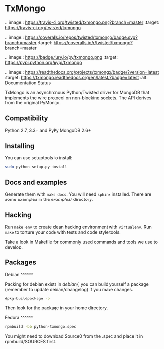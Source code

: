 TxMongo
=======
.. image:: https://travis-ci.org/twisted/txmongo.png?branch=master
    :target: https://travis-ci.org/twisted/txmongo

.. image:: https://coveralls.io/repos/twisted/txmongo/badge.svg?branch=master
    :target: https://coveralls.io/r/twisted/txmongo?branch=master

.. image:: https://badge.fury.io/py/txmongo.png
    :target: https://pypi.python.org/pypi/txmongo

.. image:: https://readthedocs.org/projects/txmongo/badge/?version=latest
    :target: https://txmongo.readthedocs.org/en/latest/?badge=latest
    :alt: Documentation Status


TxMongo is an asynchronous Python/Twisted driver for MongoDB that implements the wire
protocol on non-blocking sockets. The API derives from the original PyMongo.

Compatibility
-------------
Python 2.7, 3.3+ and PyPy
MongoDB 2.6+

Installing
----------

You can use setuptools to install:

```sh
sudo python setup.py install
```

Docs and examples
-----------------

Generate them with `make docs`. You will need `sphinx` installed.
There are some examples in the *examples/* directory.

Hacking
-------

Run `make env` to create clean hacking environment with `virtualenv`.
Run `make` to torture your code with tests and code style tools.

Take a look in Makefile for commonly used commands and tools we use to develop.

Packages
--------

Debian
^^^^^^

Packing for debian exists in *debian/*, you can build yourself a package
(remember to update debian/changelog) if you make changes.

```sh
dpkg-buildpackage -b
```

Then look for the package in your home directory.

Fedora
^^^^^^

```sh
rpmbuild -bb python-txmongo.spec
```

You might need to download Source0 from the .spec and place it in
rpmbuild/SOURCES first.
